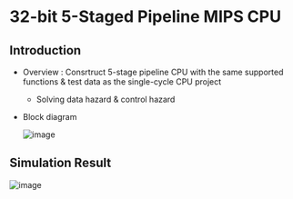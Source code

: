 # 32-bit 5-Staged Pipeline MIPS CPU
## Introduction
* Overview : Consrtruct 5-stage pipeline CPU with the same supported functions & test data as the single-cycle CPU project
  * Solving data hazard & control hazard

* Block diagram

  ![image](https://github.com/user-attachments/assets/3f6e6c8c-255f-4560-a956-14d16134e6cc)


## Simulation Result
![image](https://github.com/user-attachments/assets/2fb9090e-07d3-41a5-b208-03b903a6dc02)





